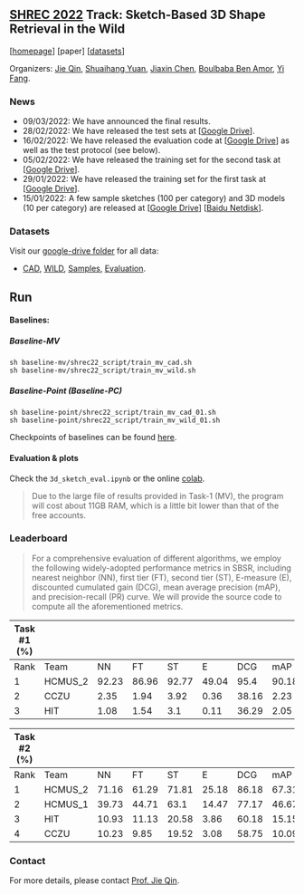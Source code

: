 ## **[SHREC 2022](http://www.google.com/url?q=http%3A%2F%2Fwww.shrec.net%2F&sa=D&sntz=1&usg=AOvVaw3ig8bD6ChvnwYhTkC_hLXm)** Track: Sketch-Based 3D Shape Retrieval in the Wild

[[homepage](https://sites.google.com/site/firmamentqj/sbsrw)] [paper] [[datasets](https://drive.google.com/drive/folders/1vsIxSx3UAYOB84UddCRFRnnm0N49Q4xr)]

Organizers: [Jie Qin](https://sites.google.com/site/firmamentqj/), [Shuaihang Yuan](https://shalexyuan.github.io/), [Jiaxin Chen](https://scholar.google.pl/citations?user=eNlGf7EAAAAJ&hl=en), [Boulbaba Ben Amor](https://sites.google.com/site/bbenamorshomepage1/), [Yi Fang](https://scholar.google.com/citations?user=j-cyhzwAAAAJ&hl=en).



### News

- 09/03/2022: We have announced the final results.
- 28/02/2022: We have released the test sets at [[Google Drive](https://drive.google.com/drive/folders/1vsIxSx3UAYOB84UddCRFRnnm0N49Q4xr?usp=sharing)].
- 16/02/2022: We have released the evaluation code at [[Google Drive](https://drive.google.com/file/d/1q4UyvH4Rqiekvj3n0LI0Y0fjz9ZxtZML/view?usp=sharing)] as well as the test protocol (see below).
- 05/02/2022: We have released the training set for the second task at [[Google Drive](https://drive.google.com/drive/folders/17FqklbpYLszNAWNzeXn-JDLrn-v_lkJh?usp=sharing)].
- 29/01/2022: We have released the training set for the first task at [[Google Drive](https://drive.google.com/drive/folders/1iEP41h83ja3HVAY-E_q3-FI-WtsugjYP?usp=sharing)].
- 15/01/2022: A few sample sketches (100 per category) and 3D models (10 per category) are released at [[Google Drive](https://drive.google.com/drive/folders/1Hock5jQiObq8xaji0MGYt2JTqlcDXMt7?usp=sharing)] [[Baidu Netdisk](https://www.google.com/url?q=https%3A%2F%2Fpan.baidu.com%2Fs%2F1RiJ-8d6k7Wx2P2UoSDfUtQ%3Fpwd%3Dta7z&sa=D&sntz=1&usg=AOvVaw3g7cNh1Rs3X-D1LCrZQk9C)].



### Datasets

Visit our [google-drive folder](https://drive.google.com/drive/folders/1vsIxSx3UAYOB84UddCRFRnnm0N49Q4xr) for all data:

+ [CAD](https://drive.google.com/drive/folders/1iEP41h83ja3HVAY-E_q3-FI-WtsugjYP?usp=sharing), [WILD](https://drive.google.com/drive/folders/17FqklbpYLszNAWNzeXn-JDLrn-v_lkJh?usp=sharing), [Samples](https://drive.google.com/drive/folders/1Hock5jQiObq8xaji0MGYt2JTqlcDXMt7?usp=sharing), [Evaluation](https://drive.google.com/file/d/1q4UyvH4Rqiekvj3n0LI0Y0fjz9ZxtZML/view?usp=sharing).



## Run

#### Baselines:

##### Baseline-MV

```shell
sh baseline-mv/shrec22_script/train_mv_cad.sh
sh baseline-mv/shrec22_script/train_mv_wild.sh
```

##### Baseline-Point (Baseline-PC)

```shell
sh baseline-point/shrec22_script/train_mv_cad_01.sh
sh baseline-point/shrec22_script/train_mv_wild_01.sh
```

Checkpoints of baselines can be found [here](https://drive.google.com/drive/folders/1B5fE20eE078SWEE1HHKgxgNdyr2QW6rV?usp=sharing).

#### Evaluation & plots

Check the `3d_sketch_eval.ipynb` or the online [colab](https://colab.research.google.com/drive/1Baon_b4QAE3kL-RpQDbgaFdu9T8rkInH#scrollTo=G2Y24ZE8s0lM).

> Due to the large file of results provided in Task-1 (MV), the program will cost about 11GB RAM, which is a little bit lower than that of the free accounts.



### Leaderboard

> For a comprehensive evaluation of different algorithms, we employ the following widely-adopted performance metrics in SBSR, including nearest neighbor (NN), first tier (FT), second tier (ST), E-measure (E), discounted cumulated gain (DCG), mean average precision (mAP), and precision-recall (PR) curve. We will provide the source code to compute all the aforementioned metrics.

| Task #1 (%) |         |       |       |       |       |       |       |
| ----------- | ------- | ----- | ----- | ----- | ----- | ----- | ----- |
| Rank        | Team    | NN    | FT    | ST    | E     | DCG   | mAP   |
| 1           | HCMUS_2 | 92.23 | 86.96 | 92.77 | 49.04 | 95.4  | 90.18 |
| 2           | CCZU    | 2.35  | 1.94  | 3.92  | 0.36  | 38.16 | 2.23  |
| 3           | HIT     | 1.08  | 1.54  | 3.1   | 0.11  | 36.29 | 2.05  |

| Task #2 (%) |         |       |       |       |       |       |       |
| ----------- | ------- | ----- | ----- | ----- | ----- | ----- | ----- |
| Rank        | Team    | NN    | FT    | ST    | E     | DCG   | mAP   |
| 1           | HCMUS_2 | 71.16 | 61.29 | 71.81 | 25.18 | 86.18 | 67.31 |
| 2           | HCMUS_1 | 39.73 | 44.71 | 63.1  | 14.47 | 77.17 | 46.67 |
| 3           | HIT     | 10.93 | 11.13 | 20.58 | 3.86  | 60.18 | 15.15 |
| 4           | CCZU    | 10.23 | 9.85  | 19.52 | 3.08  | 58.75 | 10.09 |



### Contact

For more details, please contact [Prof. Jie Qin](https://sites.google.com/site/firmamentqj/).
